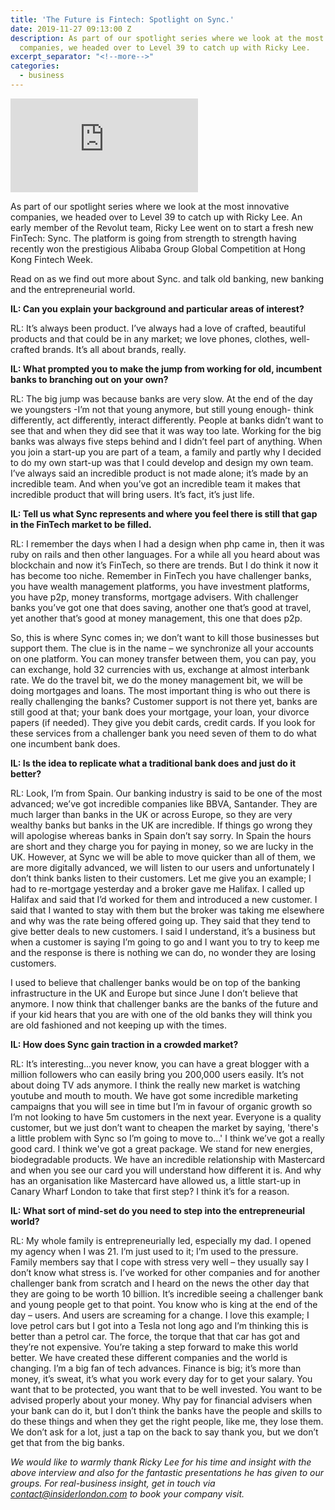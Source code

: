 ```yaml
---
title: 'The Future is Fintech: Spotlight on Sync.'
date: 2019-11-27 09:13:00 Z
description: As part of our spotlight series where we look at the most innovative
  companies, we headed over to Level 39 to catch up with Ricky Lee.
excerpt_separator: "<!--more-->"
categories:
  - business
---
```


<div class="embed-responsive embed-responsive-16by9 palm-mb lap-mb desk-mb">
<iframe  src="https://www.youtube.com/embed/3CZPL4kiv_U" frameborder="0" allow="accelerometer; autoplay; encrypted-media; gyroscope; picture-in-picture" allowfullscreen></iframe>
</div>

As part of our spotlight series where we look at the most innovative companies, we headed over to Level 39 to catch up with Ricky Lee. An early member of the Revolut team, Ricky Lee went on to start a fresh new FinTech: Sync. The platform is going from strength to strength having recently won the prestigious Alibaba Group Global Competition at Hong Kong Fintech Week.

<!--more-->

Read on as we find out more about Sync. and talk old banking, new banking and the entrepreneurial world.

**IL: Can you explain your background and particular areas of interest?**

RL: It’s always been product.  I’ve always had a love of crafted, beautiful products and that could be in any market; we love phones, clothes, well-crafted brands. It’s all about brands, really.

**IL: What prompted you to make the jump from working for old, incumbent banks to branching out on your own?**

RL: The big jump was because banks are very slow.  At the end of the day we youngsters -I’m not that young anymore, but still young enough- think differently, act differently, interact differently.  People at banks didn’t want to see that and when they did see that it was way too late.  Working for the big banks was always five steps behind and I didn’t feel part of anything.  When you join a start-up you are part of a team, a family and partly why I decided to do my own start-up was that I could develop and design my own team.  I’ve always said an incredible product is not made alone; it’s made by an incredible team.  And when you’ve got an incredible team it makes that incredible product that will bring users.  It’s fact, it’s just life.

**IL: Tell us what Sync represents and where you feel there is still that gap in the FinTech market to be filled.**

RL: I remember the days when I had a design when php came in, then it was ruby on rails and then other languages.  For a while all you heard about was blockchain and now it’s FinTech, so there are trends.  But I do think it now it has become too niche.  Remember in FinTech you have challenger banks, you have wealth management platforms, you have investment platforms, you have p2p, money transforms, mortgage advisers.  With challenger banks you’ve got one that does saving, another one that’s good at travel, yet another that’s good at money management, this one that does p2p.  

So, this is where Sync comes in; we don’t want to kill those businesses but support them.  The clue is in the name – we synchronize all your accounts on one platform.  You can money transfer between them, you can pay, you can exchange, hold 32 currencies with us, exchange at almost interbank rate.  We do the travel bit, we do the money management bit, we will be doing mortgages and loans.  The most important thing is who out there is really challenging the banks?  Customer support is not there yet, banks are still good at that; your bank does your mortgage, your loan, your divorce papers (if needed).  They give you debit cards, credit cards.  If you look for these services from a challenger bank you need seven of them to do what one incumbent bank does.

**IL: Is the idea to replicate what a traditional bank does and just do it better?**

RL: Look, I’m from Spain.  Our banking industry is said to be one of the most advanced; we’ve got incredible companies like BBVA, Santander.  They are much larger than banks in the UK or across Europe, so they are very wealthy banks but banks in the UK are incredible.  If things go wrong they will apologise whereas banks in Spain don’t say sorry.  In Spain the hours are short and they charge you for paying in money, so we are lucky in the UK.  However, at Sync we will be able to move quicker than all of them, we are more digitally advanced, we will listen to our users and unfortunately I don’t think banks listen to their customers.  Let me give you an example; I had to re-mortgage yesterday and a broker gave me Halifax.  I called up Halifax and said that I’d worked for them and introduced a new customer.  I said that I wanted to stay with them but the broker was taking me elsewhere and why was the rate being offered going up.  They said that they tend to give better deals to new customers. I said I understand, it’s a business but when a customer is saying I’m going to go and I want you to try to keep me and the response is there is nothing we can do, no wonder they are losing customers.

I used to believe that challenger banks would be on top of the banking infrastructure in the UK and Europe but since June I don’t believe that anymore.  I now think that challenger banks are the banks of the future and if your kid hears that you are with one of the old banks they will think you are old fashioned and not keeping up with the times.

**IL: How does Sync gain traction in a crowded market?**

RL: It’s interesting...you never know, you can have a great blogger with a million followers who can easily bring you 200,000 users easily. It’s not about doing TV ads anymore.  I think the really new market is watching youtube and mouth to mouth. We have got some incredible marketing campaigns that you will see in time but I’m in favour of organic growth so I’m not looking to have 5m customers in the next year.  Everyone is a quality customer, but we just don’t want to cheapen the market by saying, 'there's a little problem with Sync so I’m going to move to...' I think we’ve got a really good card. I think we've got a great package.  We stand for new energies, biodegradable products.  We have an incredible relationship with Mastercard and when you see our card you will understand how different it is. And why has an organisation like Mastercard have allowed us, a little start-up in Canary Wharf London to take that first step?  I think it’s for a reason.

**IL: What sort of mind-set do you need to step into the entrepreneurial world?**

RL: My whole family is entrepreneurially led, especially my dad. I opened my agency when I was 21.  I’m just used to it; I’m used to the pressure.  Family members say that I cope with stress very well – they usually say I don’t know what stress is.  I’ve worked for other companies and for another challenger bank from scratch and I heard on the news the other day that they are going to be worth 10 billion.  It’s incredible seeing a challenger bank and young people get to that point.  You know who is king at the end of the day – users.  And users are screaming for a change.  I love this example; I love petrol cars but I got into a Tesla not long ago and I’m thinking this is better than a petrol car.  The force, the torque that that car has got and they’re not expensive.  You’re taking a step forward to make this world better.  We have created these different companies and the world is changing.  I’m a big fan of tech advances.  Finance is big; it’s more than money, it’s sweat, it’s what you work every day for to get your salary.  You want that to be protected, you want that to be well invested.  You want to be advised properly about your money.  Why pay for financial advisers when your bank can do it, but I don’t think the banks have the people and skills to do these things and when they get the right people, like me, they lose them.  We don’t ask for a lot, just a tap on the back to say thank you, but we don’t get that from the big banks.

*We would like to warmly thank Ricky Lee for his time and insight with the above interview and also for the fantastic presentations he has given to our groups. For real-business insight, get in touch via [contact@insiderlondon.com](mailto:contact@insiderlondon.com) to book your company visit.*
